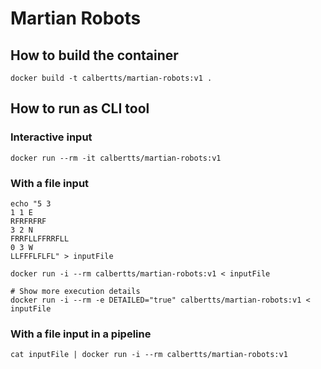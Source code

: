 # Martian Robots

## How to build the container
```
docker build -t calbertts/martian-robots:v1 .
```

## How to run as CLI tool

### Interactive input
```
docker run --rm -it calbertts/martian-robots:v1
```

### With a file input
```
echo "5 3
1 1 E
RFRFRFRF
3 2 N
FRRFLLFFRRFLL
0 3 W
LLFFFLFLFL" > inputFile

docker run -i --rm calbertts/martian-robots:v1 < inputFile 

# Show more execution details
docker run -i --rm -e DETAILED="true" calbertts/martian-robots:v1 < inputFile 
```

### With a file input in a pipeline
```
cat inputFile | docker run -i --rm calbertts/martian-robots:v1
```

